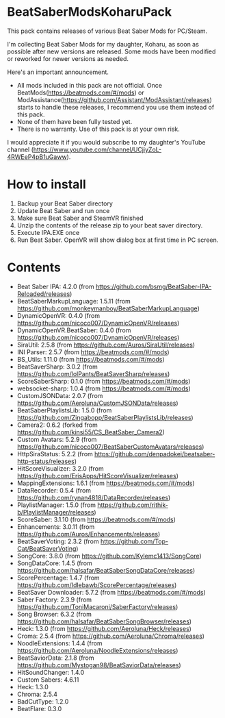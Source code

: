 # BeatSaberModsKoharuPack
This pack contains releases of various Beat Saber Mods for PC/Steam.

I'm collecting Beat Saber Mods for my daughter, Koharu, as soon as possible after new versions are released.
Some mods have been modified or reworked for newer versions as needed.

Here's an important announcement.
* All mods included in this pack are not official. Once BeatMods(https://beatmods.com/#/mods) or ModAssistance(https://github.com/Assistant/ModAssistant/releases) starts to handle these releases, I recommend you use them instead of this pack.
* None of them have been fully tested yet.
* There is no warranty. Use of this pack is at your own risk.

I would appreciate it if you would subscribe to my daughter's YouTube channel (https://www.youtube.com/channel/UCjiyZoL-4RWEeP4pB1uGaww).

# How to install

1. Backup your Beat Saber directory
2. Update Beat Saber and run once
3. Make sure Beat Saber and SteamVR finished
4. Unzip the contents of the release zip to your beat saver directory.
5. Execute IPA.EXE once
6. Run Beat Saber. OpenVR will show dialog box at first time in PC screen.

# Contents

* Beat Saber IPA: 4.2.0 (from https://github.com/bsmg/BeatSaber-IPA-Reloaded/releases)
* BeatSaberMarkupLanguage: 1.5.11 (from https://github.com/monkeymanboy/BeatSaberMarkupLanguage)
* DynamicOpenVR: 0.4.0 (from https://github.com/nicoco007/DynamicOpenVR/releases)
* DynamicOpenVR.BeatSaber: 0.4.0 (from https://github.com/nicoco007/DynamicOpenVR/releases)
* SiraUtil: 2.5.8 (from https://github.com/Auros/SiraUtil/releases)
* INI Parser: 2.5.7 (from https://beatmods.com/#/mods)
* BS_Utils: 1.11.0 (from https://beatmods.com/#/mods)
* BeatSaverSharp: 3.0.2 (from https://github.com/lolPants/BeatSaverSharp/releases)
* ScoreSaberSharp: 0.1.0 (from https://beatmods.com/#/mods)
* websocket-sharp: 1.0.4 (from https://beatmods.com/#/mods)
* CustomJSONData: 2.0.7 (from https://github.com/Aeroluna/CustomJSONData/releases)
* BeatSaberPlaylistsLib: 1.5.0 (from https://github.com/Zingabopp/BeatSaberPlaylistsLib/releases)
* Camera2: 0.6.2 (forked from https://github.com/kinsi55/CS_BeatSaber_Camera2)
* Custom Avatars: 5.2.9 (from https://github.com/nicoco007/BeatSaberCustomAvatars/releases)
* HttpSiraStatus: 5.2.2 (from https://github.com/denpadokei/beatsaber-http-status/releases)
* HitScoreVisualizer: 3.2.0 (from https://github.com/ErisApps/HitScoreVisualizer/releases)
* MappingExtensions: 1.6.1 (from https://beatmods.com/#/mods)
* DataRecorder: 0.5.4 (from https://github.com/rynan4818/DataRecorder/releases)
* PlaylistManager: 1.5.0 (from https://github.com/rithik-b/PlaylistManager/releases)
* ScoreSaber: 3.1.10 (from https://beatmods.com/#/mods)
* Enhancements: 3.0.11 (from https://github.com/Auros/Enhancements/releases)
* BeatSaverVoting: 2.3.2 (from https://github.com/Top-Cat/BeatSaverVoting)
* SongCore: 3.8.0 (from https://github.com/Kylemc1413/SongCore)
* SongDataCore: 1.4.5 (from https://github.com/halsafar/BeatSaberSongDataCore/releases)
* ScorePercentage: 1.4.7 (from https://github.com/Idlebawb/ScorePercentage/releases) 
* BeatSaver Downloader: 5.7.2 (from https://beatmods.com/#/mods)
* Saber Factory: 2.3.9 (from https://github.com/ToniMacaroni/SaberFactory/releases)
* Song Browser: 6.3.2 (from https://github.com/halsafar/BeatSaberSongBrowser/releases)
* Heck: 1.3.0 (from https://github.com/Aeroluna/Heck/releases)
* Croma: 2.5.4 (from https://github.com/Aeroluna/Chroma/releases)
* NoodleExtensions: 1.4.4 (from https://github.com/Aeroluna/NoodleExtensions/releases)
* BeatSaviorData: 2.1.8 (from https://github.com/Mystogan98/BeatSaviorData/releases)
* HitSoundChanger: 1.4.0
* Custom Sabers: 4.6.11
* Heck: 1.3.0
* Chroma: 2.5.4
* BadCutType: 1.2.0
* BeatFlare: 0.3.0


